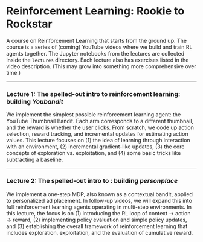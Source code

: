 # Reinforcement Learning: Rookie to Rockstar

A course on Reinforcement Learning that starts from the ground up. The course is a series of (coming) YouTube videos where we build and train RL agents together. The Jupyter notebooks from the lectures are collected inside the `lectures` directory. Each lecture also has exercises listed in the video description. (This may grow into something more comprehensive over time.)

---

### Lecture 1: The spelled-out intro to reinforcement learning: building *Youbandit* 

We implement the simplest possible reinforcement learning agent: the YouTube Thumbnail Bandit. Each arm corresponds to a different thumbnail, and the reward is whether the user clicks. From scratch, we code up action selection, reward tracking, and incremental updates for estimating action values. This lecture focuses on (1) the idea of learning through interaction with an environment, (2) incremental gradient-like updates, (3) the core concepts of exploration vs. exploitation, and (4) some basic tricks like subtracting a baseline.  

---
### Lecture 2: The spelled-out intro to : building *personplace*

We implement a one-step MDP, also known as a contextual bandit, applied to personalized ad placement. In follow-up videos, we will expand this into full reinforcement learning agents operating in multi-step environments. In this lecture, the focus is on (1) introducing the RL loop of context → action → reward, (2) implementing policy evaluation and simple policy updates, and (3) establishing the overall framework of reinforcement learning that includes exploration, exploitation, and the evaluation of cumulative reward.
